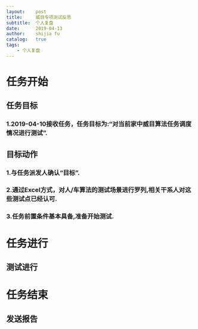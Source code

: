 ```yaml
---
layout:    post
title:     威目专项测试反思
subtitle:  个人复盘
date:      2019-04-13
author:    shijia fu
catalog:   true
tags:
    - 个人复盘
---
```


# 任务开始
## 任务目标
### 1.2019-04-10接收任务，任务目标为:“对当前家中威目算法任务调度情况进行测试”.
## 目标动作
### 1.与任务派发人确认“目标”.
### 2.通过Excel方式，对人/车算法的测试场景进行罗列,相关干系人对这些测试点已经认可.
### 3.任务前置条件基本具备,准备开始测试.
# 任务进行
## 测试进行
# 任务结束
## 发送报告
